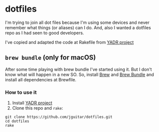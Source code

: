# dotfiles

I'm trying to join all dot files because I'm using some devices and never remember what things (or aliases) can I do. And, also I wanted a dotfiles repo as I had seen to good developers.

I've copied and adapted the code at Rakefile from [YADR project](https://github.com/skwp/dotfiles)

## `brew bundle` (only for macOS)

After some time playing with brew bundle I've started using it. But I don't know what will happen in a new SO.
So, install [Brew](https://github.com/Homebrew/brew) and [Brew Bundle](https://github.com/Homebrew/homebrew-bundle) and install all dependencies at Brewfile.

### How to use it

1. Install [YADR project](https://github.com/skwp/dotfiles)
2. Clone this repo and `rake`:

```shell
git clone https://github.com/jguitar/dotfiles.git
cd dotfiles
rake
```
